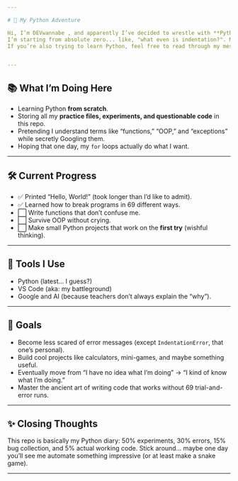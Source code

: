 ```yaml
---

# 🐍 My Python Adventure

Hi, I’m DEVwannabe , and apparently I’ve decided to wrestle with **Python** now.
I’m starting from absolute zero... like, "what even is indentation?". My goal is to slowly (but surely) level up from printing `Hello World` to maybe automating my life (or at least my assignments).
If you’re also trying to learn Python, feel free to read through my mess... who knows, you might learn from my mistakes (or at least laugh at them).  


---
```


## 📚 What I’m Doing Here

* Learning Python **from scratch**.
* Storing all my **practice files, experiments, and questionable code** in this repo.
* Pretending I understand terms like “functions,” “OOP,” and “exceptions” while secretly Googling them.
* Hoping that one day, my `for` loops actually do what I want.

---

## 🛠️ Current Progress

* ✅ Printed “Hello, World!” (took longer than I’d like to admit).
* ✅ Learned how to break programs in 69 different ways.
* ⬜ Write functions that don’t confuse me.
* ⬜ Survive OOP without crying.
* ⬜ Make small Python projects that work on the **first try** (wishful thinking).

---

## 🧰 Tools I Use

* Python (latest... I guess?)
* VS Code (aka: my battleground)
* Google and AI (because teachers don’t always explain the “why”).

---

## 🎯 Goals

* Become less scared of error messages (except `IndentationError`, that one’s personal).
* Build cool projects like calculators, mini-games, and maybe something useful.
* Eventually move from “I have no idea what I’m doing” → “I kind of know what I’m doing.”
* Master the ancient art of writing code that works without 69 trial-and-error runs.

---

## ✨ Closing Thoughts

This repo is basically my Python diary:
50% experiments, 30% errors, 15% bug collection, and 5% actual working code.
Stick around... maybe one day you’ll see me automate something impressive (or at least make a snake game).

---
